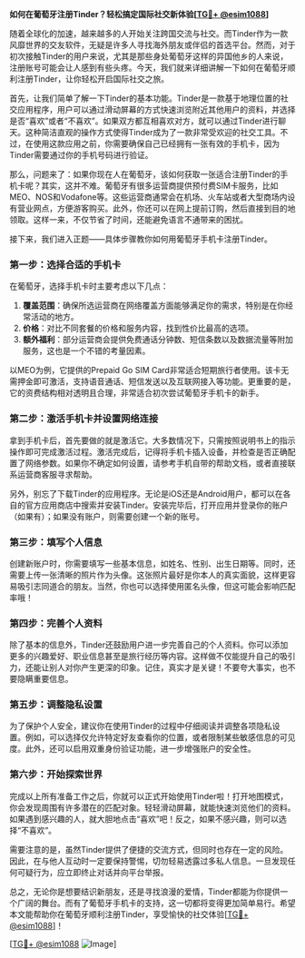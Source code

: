 **如何在葡萄牙注册Tinder？轻松搞定国际社交新体验[[TG💪+ @esim1088](https://t.me/s/esim1088)]**

随着全球化的加速，越来越多的人开始关注跨国交流与社交。而Tinder作为一款风靡世界的交友软件，无疑是许多人寻找海外朋友或伴侣的首选平台。然而，对于初次接触Tinder的用户来说，尤其是那些身处葡萄牙这样的异国他乡的人来说，注册账号可能会让人感到有些头疼。今天，我们就来详细讲解一下如何在葡萄牙顺利注册Tinder，让你轻松开启国际社交之旅。

首先，让我们简单了解一下Tinder的基本功能。Tinder是一款基于地理位置的社交应用程序，用户可以通过滑动屏幕的方式快速浏览附近其他用户的资料，并选择是否“喜欢”或者“不喜欢”。如果双方都互相喜欢对方，就可以通过Tinder进行聊天。这种简洁直观的操作方式使得Tinder成为了一款非常受欢迎的社交工具。不过，在使用这款应用之前，你需要确保自己已经拥有一张有效的手机卡，因为Tinder需要通过你的手机号码进行验证。

那么，问题来了：如果你现在人在葡萄牙，该如何获取一张适合注册Tinder的手机卡呢？其实，这并不难。葡萄牙有很多运营商提供预付费SIM卡服务，比如MEO、NOS和Vodafone等。这些运营商通常会在机场、火车站或者大型商场内设有营业网点，方便游客购买。此外，你还可以在网上提前订购，然后直接到目的地领取。这样一来，不仅节省了时间，还能避免语言不通带来的困扰。

接下来，我们进入正题——具体步骤教你如何用葡萄牙手机卡注册Tinder。

### 第一步：选择合适的手机卡

在葡萄牙，选择手机卡时主要考虑以下几点：

1. **覆盖范围**：确保所选运营商在网络覆盖方面能够满足你的需求，特别是在你经常活动的地方。
2. **价格**：对比不同套餐的价格和服务内容，找到性价比最高的选项。
3. **额外福利**：部分运营商会提供免费通话分钟数、短信条数以及数据流量等附加服务，这也是一个不错的考量因素。

以MEO为例，它提供的Prepaid Go SIM Card非常适合短期旅行者使用。该卡无需押金即可激活，支持语音通话、短信发送以及互联网接入等功能。更重要的是，它的资费结构相对透明且合理，非常适合初次尝试葡萄牙手机卡的新手。

### 第二步：激活手机卡并设置网络连接

拿到手机卡后，首先要做的就是激活它。大多数情况下，只需按照说明书上的指示操作即可完成激活过程。激活完成后，记得将手机卡插入设备，并检查是否正确配置了网络参数。如果你不确定如何设置，请参考手机自带的帮助文档，或者直接联系运营商客服寻求帮助。

另外，别忘了下载Tinder的应用程序。无论是iOS还是Android用户，都可以在各自的官方应用商店中搜索并安装Tinder。安装完毕后，打开应用并登录你的账户（如果有）；如果没有账户，则需要创建一个新的账号。

### 第三步：填写个人信息

创建新账户时，你需要填写一些基本信息，如姓名、性别、出生日期等。同时，还需要上传一张清晰的照片作为头像。这张照片最好是你本人的真实面貌，这样更容易吸引志同道合的朋友。当然，你也可以选择使用匿名头像，但这可能会影响匹配率哦！

### 第四步：完善个人资料

除了基本的信息外，Tinder还鼓励用户进一步完善自己的个人资料。你可以添加更多的兴趣爱好、职业信息甚至是旅行经历等内容。这样做不仅能提升自己的吸引力，还能让别人对你产生更深的印象。记住，真实才是关键！不要夸大事实，也不要隐瞒重要信息。

### 第五步：调整隐私设置

为了保护个人安全，建议你在使用Tinder的过程中仔细阅读并调整各项隐私设置。例如，可以选择仅允许特定好友查看你的位置，或者限制某些敏感信息的可见度。此外，还可以启用双重身份验证功能，进一步增强账户的安全性。

### 第六步：开始探索世界

完成以上所有准备工作之后，你就可以正式开始使用Tinder啦！打开地图模式，你会发现周围有许多潜在的匹配对象。轻轻滑动屏幕，就能快速浏览他们的资料。如果遇到感兴趣的人，就大胆地点击“喜欢”吧！反之，如果不感兴趣，则可以选择“不喜欢”。

需要注意的是，虽然Tinder提供了便捷的交流方式，但同时也存在一定的风险。因此，在与他人互动时一定要保持警惕，切勿轻易透露过多私人信息。一旦发现任何可疑行为，应立即终止对话并向平台举报。

总之，无论你是想要结识新朋友，还是寻找浪漫的爱情，Tinder都能为你提供一个广阔的舞台。而有了葡萄牙手机卡的支持，这一切都将变得更加简单易行。希望本文能帮助你在葡萄牙顺利注册Tinder，享受愉快的社交体验[[TG💪+ @esim1088](https://t.me/s/esim1088)]！

[[TG💪+ @esim1088](https://t.me/s/esim1088) ![Image](https://i.postimg.cc/4NQfJmqS/Snipaste-2025-05-13-00-14-12.png)]
